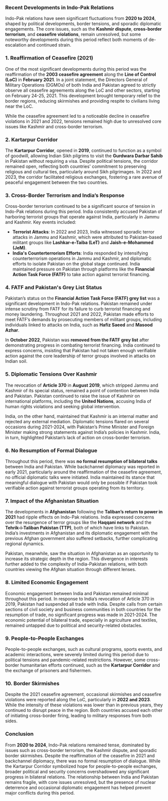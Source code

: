 ### **Recent Developments in Indo-Pak Relations**

Indo-Pak relations have seen significant fluctuations from **2020 to 2024**, shaped by political developments, border tensions, and sporadic diplomatic engagements. The core issues, such as the **Kashmir dispute**, **cross-border terrorism**, and **ceasefire violations**, remain unresolved, but some noteworthy developments during this period reflect both moments of de-escalation and continued strain.

### **1. Reaffirmation of Ceasefire (2021)**
One of the most significant developments during this period was the reaffirmation of the **2003 ceasefire agreement** along the **Line of Control (LoC)** in **February 2021**. In a joint statement, the Directors General of Military Operations (DGMOs) of both India and Pakistan agreed to strictly observe all ceasefire agreements along the LoC and other sectors, starting on February 24-25, 2021. This development brought temporary relief to the border regions, reducing skirmishes and providing respite to civilians living near the LoC.

While the ceasefire agreement led to a noticeable decline in ceasefire violations in 2021 and 2022, tensions remained high due to unresolved core issues like Kashmir and cross-border terrorism.

### **2. Kartarpur Corridor**
The **Kartarpur Corridor**, opened in **2019**, continued to function as a symbol of goodwill, allowing Indian Sikh pilgrims to visit the **Gurdwara Darbar Sahib** in Pakistan without requiring a visa. Despite political tensions, the corridor remained open, reflecting both countries' commitment to preserving religious and cultural ties, particularly around Sikh pilgrimages. In 2022 and 2023, the corridor facilitated religious exchanges, fostering a rare avenue of peaceful engagement between the two countries.

### **3. Cross-Border Terrorism and India’s Response**
Cross-border terrorism continued to be a significant source of tension in Indo-Pak relations during this period. India consistently accused Pakistan of harboring terrorist groups that operate against India, particularly in Jammu and Kashmir. Key events included:
- **Terrorist Attacks**: In 2022 and 2023, India witnessed sporadic terror attacks in Jammu and Kashmir, which were attributed to Pakistan-based militant groups like **Lashkar-e-Taiba (LeT)** and **Jaish-e-Mohammed (JeM)**.
- **India's Counterterrorism Efforts**: India responded by intensifying counterterrorism operations in Jammu and Kashmir, and diplomatic efforts to isolate Pakistan on the global stage continued. India maintained pressure on Pakistan through platforms like the **Financial Action Task Force (FATF)** to take action against terrorist financing.

### **4. FATF and Pakistan's Grey List Status**
Pakistan’s status on the **Financial Action Task Force (FATF) grey list** was a significant development in Indo-Pak relations. Pakistan remained under intense scrutiny from FATF for its failure to curb terrorist financing and money laundering. Throughout 2021 and 2022, Pakistan made efforts to meet FATF’s demands by prosecuting members of militant groups, including individuals linked to attacks on India, such as **Hafiz Saeed** and **Masood Azhar**.

In **October 2022**, Pakistan was **removed from the FATF grey list** after demonstrating progress in combating terrorist financing. India continued to express concerns, insisting that Pakistan had not taken enough verifiable action against the core leadership of terror groups involved in attacks on Indian soil.

### **5. Diplomatic Tensions Over Kashmir**
The revocation of **Article 370** in **August 2019**, which stripped Jammu and Kashmir of its special status, remained a point of contention between India and Pakistan. Pakistan continued to raise the issue of Kashmir on international platforms, including the **United Nations**, accusing India of human rights violations and seeking global intervention.

India, on the other hand, maintained that Kashmir is an internal matter and rejected any external mediation. Diplomatic tensions flared on several occasions during 2021-2024, with Pakistan’s Prime Minister and Foreign Minister making strong statements against India’s policies in Kashmir. India, in turn, highlighted Pakistan’s lack of action on cross-border terrorism.

### **6. No Resumption of Formal Dialogue**
Throughout this period, there was **no formal resumption of bilateral talks** between India and Pakistan. While backchannel diplomacy was reported in early 2021, particularly around the reaffirmation of the ceasefire agreement, no official diplomatic talks were initiated. India maintained its stance that meaningful dialogue with Pakistan would only be possible if Pakistan took verifiable action against terrorist groups operating from its territory.

### **7. Impact of the Afghanistan Situation**
The developments in **Afghanistan** following the **Taliban’s return to power in 2021** had ripple effects on Indo-Pak relations. India expressed concerns over the resurgence of terror groups like the **Haqqani network** and the **Tehrik-i-Taliban Pakistan (TTP)**, both of which have links to Pakistan. India’s investments in Afghanistan and its diplomatic engagement with the previous Afghan government also suffered setbacks, further complicating regional dynamics.

Pakistan, meanwhile, saw the situation in Afghanistan as an opportunity to increase its strategic depth in the region. This divergence in interests further added to the complexity of India-Pakistan relations, with both countries viewing the Afghan situation through different lenses.

### **8. Limited Economic Engagement**
Economic engagement between India and Pakistan remained minimal throughout this period. In response to India’s revocation of Article 370 in 2019, Pakistan had suspended all trade with India. Despite calls from certain sections of civil society and business communities in both countries for the resumption of trade, no significant progress was made in 2021-2024. The economic potential of bilateral trade, especially in agriculture and textiles, remained untapped due to political and security-related obstacles.

### **9. People-to-People Exchanges**
People-to-people exchanges, such as cultural programs, sports events, and academic interactions, were severely limited during this period due to political tensions and pandemic-related restrictions. However, some cross-border humanitarian efforts continued, such as the **Kartarpur Corridor** and the exchange of prisoners and fishermen.

### **10. Border Skirmishes**
Despite the 2021 ceasefire agreement, occasional skirmishes and ceasefire violations were reported along the LoC, particularly in **2022 and 2023**. While the intensity of these violations was lower than in previous years, they continued to disrupt peace in the region. Both countries accused each other of initiating cross-border firing, leading to military responses from both sides.

### **Conclusion**
From **2020 to 2024**, Indo-Pak relations remained tense, dominated by issues such as cross-border terrorism, the Kashmir dispute, and sporadic border skirmishes. Despite the reaffirmation of the ceasefire in 2021 and backchannel diplomacy, there was no formal resumption of dialogue. While the Kartarpur Corridor symbolized hope for people-to-people exchanges, broader political and security concerns overshadowed any significant progress in bilateral relations. The relationship between India and Pakistan remains fragile, with core issues unresolved, but the presence of nuclear deterrence and occasional diplomatic engagement has helped prevent major conflicts during this period.